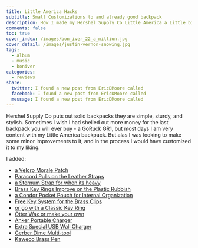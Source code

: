 ```yaml
---
title: Little America Hacks
subtitle: Small Customizations to and already good backpack
description: How I made my Hershel Supply Co Little America a Little bit better
comments: false
toc: true
cover_index: /images/bon_iver_22_a_million.jpg
cover_detail: /images/justin-vernon-snowing.jpg
tags:
  - album
  - music
  - boniver
categories:
  - reviews
share:
  twitter: I found a new post from EricDMoore called
  facebook: I found a new post from EricDMoore called
  message: I found a new post from EricDMoore called
---
```

Hershel Supply Co puts out solid backpacks they are simple, sturdy, and stylish. Sometimes I wish I had shelled out more money for the last backpack you will ever buy - a GoRuck GR1, but most days I am very content with my Little America backpack. But alas I was looking to make some minor improvements to it, and in the process I would have customized it to my liking.

I added: 

- [a Velcro Morale Patch](https://www.amazon.com/SpaceAuto-Beast-Military-Tactical-Morale/dp/B07429789M/ref=sr_1_33?s=sporting-goods&ie=UTF8&qid=1521405305&sr=1-33&keywords=morale+patch)
- [Paracord Pulls on the Leather Straps](https://www.amazon.com/Paracord-Planet-Mil-Spec-Commercial-Orange/dp/B00ACL4KJO/ref=sr_1_4?s=sporting-goods&ie=UTF8&qid=1521404920&sr=1-4&keywords=paracord&th=1&psc=1)
- [a Sternum Strap for when its heavy](https://www.amazon.com/Backpack-Wisdompro-Webbing-Compatible-Shoulder/dp/B01LXNZ7X0/ref=sr_1_6?ie=UTF8&qid=1521404881&sr=8-6&keywords=sternum+strap)
- [Brass Key Rings Improve on the Plastic Rubbish](https://www.amazon.com/PPFISH-Durable-Brass-Simple-keychain/dp/B01NAQSXV1/ref=sr_1_1?ie=UTF8&qid=1521404713&sr=8-1&keywords=brass%2Bkey%2Brings&th=1)
- [a Condor Pocket Pouch for Internal Organization](https://www.amazon.com/gp/product/B002ZU03LE/ref=ox_sc_act_title_2?smid=ATVPDKIKX0DER&psc=1)
- [Free Key System for the Brass Clips](https://www.amazon.com/gp/product/B00WX9W7DY/ref=ox_sc_act_title_1?smid=A2MK4RFGH2WI34&psc=1)
- [or go with a Classic Key Ring](https://www.amazon.com/dp/B078PVMX98/ref=pd_luc_rh_sspa_dk_huc_pt_sub_1?psc=1)
- [Otter Wax or make your own](https://www.amazon.com/Otter-Wax-Fabric-All-Natural-Repellent/dp/B008PJV0P2/ref=sr_1_4?ie=UTF8&qid=1521409551&sr=8-4&keywords=otter+wax)
- [Anker Portable Charger](https://www.amazon.com/Anker-PowerCore-Portable-Double-Speed-Recharging/dp/B01JIWQPMW?ref=ast_p_ep)
- [Extra Special USB Wall Charger](https://www.amazon.com/gp/product/B01BBZJ31Y/ref=oh_aui_detailpage_o02_s00?ie=UTF8&psc=1)
- [Gerber Dime Multi-tool](https://www.amazon.com/Gerber-Dime-Multi-Tool-Black-30-000469/dp/B006M9NIDO/ref=nav_ya_signin?ie=UTF8&qid=1521409279&sr=8-1&keywords=gerber+dime&)
- [Kaweco Brass Pen](https://www.cultpens.com/i/q/KW43598/kaweco-brass-sport-rollerball-pen)


